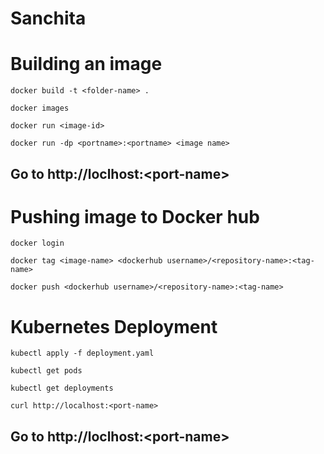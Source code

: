 # Sanchita
# Building an image
```
docker build -t <folder-name> .
```
```
docker images
```
```
docker run <image-id>
```
```
docker run -dp <portname>:<portname> <image name>
```
  ## Go to http://loclhost:<port-name\>
# Pushing image to Docker hub
```
docker login
```
```
docker tag <image-name> <dockerhub username>/<repository-name>:<tag-name>
```
```
docker push <dockerhub username>/<repository-name>:<tag-name>
```
# Kubernetes Deployment
```
kubectl apply -f deployment.yaml
```
```
kubectl get pods
```
 ```
kubectl get deployments
```
```
curl http://localhost:<port-name>
```
  ## Go to http://loclhost:<port-name\>
  
